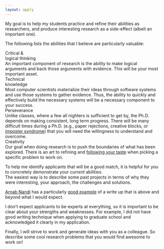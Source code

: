 ```yaml
---
layout: apply
---
```



My goal is to help my students practice and refine their abilities
as researchers, and produce interesting research as a
side-effect (albeit an important one).  

The following lists the abilities that I believe are particularly valuable:

<div class="row skills">
<div class="col-md-3 offset-md-1 stitle">
Critical & <br/>logical thinking
</div>
<div class="col-md-8">
An important component of research is the ability to make logical arguments and back those arguments with evidence.  This will be your most important asset.
</div>
</div>

<div class="row skills">
<div class="col-md-3 offset-md-1 stitle">
Technical <br/>knowledge
</div>
<div class="col-md-8">
Most computer scientists materialize their ideas through software systems 
and use those systems to gather evidence.  Thus, the ability to quickly and effectively
build the necessary systems will be a necessary component to your success.
</div>
</div>


<div class="row skills">
<div class="col-md-3 offset-md-1 stitle">
Perseverance
</div>
<div class="col-md-8">
Unlike classes, where a few all nighters is sufficient to get by, the Ph.D.
depends on making consistent, long term progress.  There will be many difficult times during
a Ph.D. (e.g., paper rejections, creative blocks, or <a href="https://hbr.org/2008/05/overcoming-imposter-syndrome/">imposter syndrome</a>) 
that you will need the willingness to understand and overcome.
</div>
</div>


<div class="row skills">
<div class="col-md-3 offset-md-1 stitle">
Creativity
</div>
<div class="col-md-8">
Our goal when doing research is to push the boundaries of what has been explored.  
There is an art to refining and <a href="https://vimeo.com/85040589">following your taste</a>
when picking a specific problem to work on.
</div>
</div>



To help me identify applicants that will be a good match, it is 
helpful for you to concretely demonstrate your <i>current</i> abilities.  
The easiest way is to describe some past projects
in terms of why they were interesting, your approach, the challenges and solutions.

<a href="http://www.arnab.org">Arnab Nandi</a>
has a particularly 
<a href="http://arnab.org/blog/so-i-suck-24-automating-card-games-using-opencv-and-python">good example</a>
of a write up that is above and beyond what I would expect.

I don't expect applicants to be experts at everything, so it is important to be clear about
your strengths and weaknesses.  For example,  I did not have 
good writing technique when applying to graduate school and acknowledged it clearly
in my application.

Finally, I will strive to work and generate ideas with you as a colleague.  So
describe some cool research problems that you would find awesome to work on!

